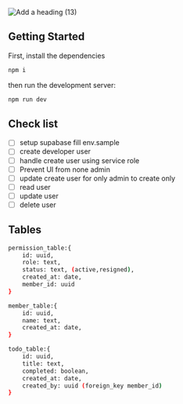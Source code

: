 ![Add a heading (13)](https://github.com/Chensokheng/next-supabase-dashboard/assets/52232579/8ffea2ac-0200-4bed-b87c-77d162d07b9e)


## Getting Started

First, install the dependencies

```bash
npm i
```
then run the development server:


```bash
npm run dev
```

## Check list
-   [ ] setup supabase fill env.sample
-   [ ] create developer user
-   [ ] handle create user using service role
-   [ ] Prevent UI from none admin
-   [ ] update create user for only admin to create only
-   [ ] read user
-   [ ] update user
-   [ ] delete user

## Tables

```sh
permission_table:{
    id: uuid,
    role: text,
    status: text, (active,resigned),
    created_at: date,
    member_id: uuid
}
```

```sh
member_table:{
    id: uuid,
    name: text,
    created_at: date,
}
```

```sh
todo_table:{
    id: uuid,
    title: text,
    completed: boolean,
    created_at: date,
    created_by: uuid (foreign_key member_id)
}
```

